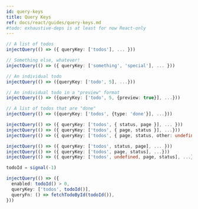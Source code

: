```yaml
---
id: query-keys
title: Query Keys
ref: docs/react/guides/query-keys.md
#todo: exhaustive-deps is at least for now React-only
---
```


[//]: # 'Example'

```ts
// A list of todos
injectQuery(() => ({ queryKey: ['todos'], ... }))

// Something else, whatever!
injectQuery(() => ({ queryKey: ['something', 'special'], ... }))
```

[//]: # 'Example'
[//]: # 'Example2'

```ts
// An individual todo
injectQuery(() => ({queryKey: ['todo', 5], ...}))

// An individual todo in a "preview" format
injectQuery(() => ({queryKey: ['todo', 5, {preview: true}], ...}))

// A list of todos that are "done"
injectQuery(() => ({queryKey: ['todos', {type: 'done'}], ...}))
```

[//]: # 'Example2'
[//]: # 'Example3'

```ts
injectQuery(() => ({ queryKey: ['todos', { status, page }], ... }))
injectQuery(() => ({ queryKey: ['todos', { page, status }], ...}))
injectQuery(() => ({ queryKey: ['todos', { page, status, other: undefined }], ... }))
```

[//]: # 'Example3'
[//]: # 'Example4'

```ts
injectQuery(() => ({ queryKey: ['todos', status, page], ... }))
injectQuery(() => ({ queryKey: ['todos', page, status], ...}))
injectQuery(() => ({ queryKey: ['todos', undefined, page, status], ...}))
```

[//]: # 'Example4'
[//]: # 'Example5'

```ts
todoId = signal(-1)

injectQuery(() => ({
  enabled: todoId() > 0,
  queryKey: ['todos', todoId()],
  queryFn: () => fetchTodoById(todoId()),
}))
```

[//]: # 'Example5'
[//]: # 'Materials'
[//]: # 'Materials'
